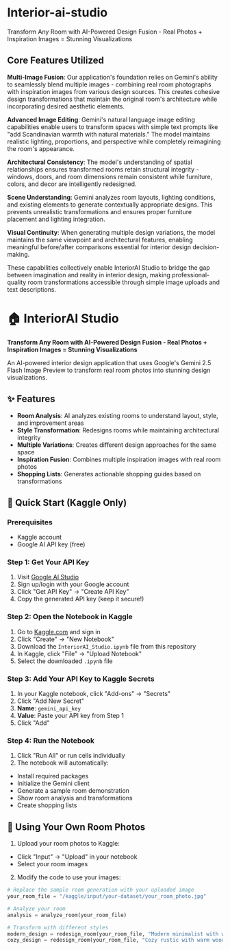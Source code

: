 # Interior-ai-studio
Transform Any Room with AI-Powered Design Fusion - Real Photos + Inspiration Images = Stunning Visualizations


## Core Features Utilized

**Multi-Image Fusion**: Our application's foundation relies on Gemini's ability to seamlessly blend multiple images - combining real room photographs with inspiration images from various design sources. This creates cohesive design transformations that maintain the original room's architecture while incorporating desired aesthetic elements.

**Advanced Image Editing**: Gemini's natural language image editing capabilities enable users to transform spaces with simple text prompts like "add Scandinavian warmth with natural materials." The model maintains realistic lighting, proportions, and perspective while completely reimagining the room's appearance.

**Architectural Consistency**: The model's understanding of spatial relationships ensures transformed rooms retain structural integrity - windows, doors, and room dimensions remain consistent while furniture, colors, and decor are intelligently redesigned.

**Scene Understanding**: Gemini analyzes room layouts, lighting conditions, and existing elements to generate contextually appropriate designs. This prevents unrealistic transformations and ensures proper furniture placement and lighting integration.

**Visual Continuity**: When generating multiple design variations, the model maintains the same viewpoint and architectural features, enabling meaningful before/after comparisons essential for interior design decision-making.

These capabilities collectively enable InteriorAI Studio to bridge the gap between imagination and reality in interior design, making professional-quality room transformations accessible through simple image uploads and text descriptions.


# 🏠 InteriorAI Studio

**Transform Any Room with AI-Powered Design Fusion - Real Photos + Inspiration Images = Stunning Visualizations**

An AI-powered interior design application that uses Google's Gemini 2.5 Flash Image Preview to transform real room photos into stunning design visualizations.

## ✨ Features

- **Room Analysis**: AI analyzes existing rooms to understand layout, style, and improvement areas
- **Style Transformation**: Redesigns rooms while maintaining architectural integrity  
- **Multiple Variations**: Creates different design approaches for the same space
- **Inspiration Fusion**: Combines multiple inspiration images with real room photos
- **Shopping Lists**: Generates actionable shopping guides based on transformations

## 🚀 Quick Start (Kaggle Only)

### Prerequisites
- Kaggle account
- Google AI API key (free)

### Step 1: Get Your API Key
1. Visit [Google AI Studio](https://ai.google.dev/aistudio)
2. Sign up/login with your Google account
3. Click "Get API Key" → "Create API Key"
4. Copy the generated API key (keep it secure!)

### Step 2: Open the Notebook in Kaggle
1. Go to [Kaggle.com](https://www.kaggle.com) and sign in
2. Click "Create" → "New Notebook"
3. Download the `InteriorAI_Studio.ipynb` file from this repository
4. In Kaggle, click "File" → "Upload Notebook"
5. Select the downloaded `.ipynb` file

### Step 3: Add Your API Key to Kaggle Secrets
1. In your Kaggle notebook, click "Add-ons" → "Secrets"
2. Click "Add New Secret"
3. **Name**: `gemini_api_key`
4. **Value**: Paste your API key from Step 1
5. Click "Add"

### Step 4: Run the Notebook
1. Click "Run All" or run cells individually
2. The notebook will automatically:
  - Install required packages
  - Initialize the Gemini client
  - Generate a sample room demonstration
  - Show room analysis and transformations
  - Create shopping lists

## 📸 Using Your Own Room Photos

1. Upload your room photos to Kaggle:
  - Click "Input" → "Upload" in your notebook
  - Select your room images

2. Modify the code to use your images:
```python
# Replace the sample room generation with your uploaded image
your_room_file = "/kaggle/input/your-dataset/your_room_photo.jpg"

# Analyze your room
analysis = analyze_room(your_room_file)

# Transform with different styles
modern_design = redesign_room(your_room_file, "Modern minimalist with white furniture and plants")
cozy_design = redesign_room(your_room_file, "Cozy rustic with warm woods and textures")
